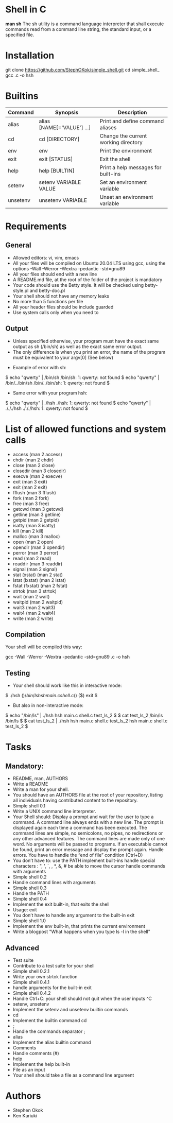 # Shell in C #
**man sh**
The sh utility is a command language interpreter that shall execute commands read from a command line string, the standard input, or a specified file.

# Installation #

git clone https://github.com/StephOKok/simple_shell.git
cd simple_shell_
gcc .c -o hsh

# Builtins #
| Command | Synopsis | Description |
| --- | --- | --- |
| alias | alias [NAME[='VALUE'] ...] | Print and define command aliases |
| cd | cd [DIRECTORY] | Change the current working directory |
| env | env | Print the environment |
| exit | exit [STATUS] | Exit the shell |
| help | help [BUILTIN] | Print a help messages for built-ins |
| setenv | setenv VARIABLE VALUE | Set an environment variable |
| unsetenv | unsetenv VARIABLE | Unset an environment variable |

# Requirements #
## General ##
- Allowed editors: vi, vim, emacs
- All your files will be compiled on Ubuntu 20.04 LTS using gcc, using the options -Wall -Werror -Wextra -pedantic -std=gnu89
- All your files should end with a new line
- A README.md file, at the root of the folder of the project is mandatory
- Your code should use the Betty style. It will be checked using betty-style.pl and betty-doc.pl
- Your shell should not have any memory leaks
- No more than 5 functions per file
- All your header files should be include guarded
- Use system calls only when you need to

## Output ##
- Unless specified otherwise, your program must have the exact same output as sh (/bin/sh) as well as the exact same error output.
- The only difference is when you print an error, the name of the program must be equivalent to your argv[0] (See below)
* Example of error with sh:

$ echo "qwerty" | /bin/sh
/bin/sh: 1: qwerty: not found
$ echo "qwerty" | /bin/../bin/sh
/bin/../bin/sh: 1: qwerty: not found
$

* Same error with your program hsh:

$ echo "qwerty" | ./hsh
./hsh: 1: qwerty: not found
$ echo "qwerty" | ./././hsh
./././hsh: 1: qwerty: not found
$

# List of allowed functions and system calls #
- access (man 2 access)
- chdir (man 2 chdir)
- close (man 2 close)
- closedir (man 3 closedir)
- execve (man 2 execve)
- exit (man 3 exit)
- exit (man 2 exit)
- fflush (man 3 fflush)
- fork (man 2 fork)
- free (man 3 free)
- getcwd (man 3 getcwd)
- getline (man 3 getline)
- getpid (man 2 getpid)
- isatty (man 3 isatty)
- kill (man 2 kill)
- malloc (man 3 malloc)
- open (man 2 open)
- opendir (man 3 opendir)
- perror (man 3 perror)
- read (man 2 read)
- readdir (man 3 readdir)
- signal (man 2 signal)
- stat (xstat) (man 2 stat)
- lstat (lxstat) (man 2 lstat)
- fstat (fxstat) (man 2 fstat)
- strtok (man 3 strtok)
- wait (man 2 wait)
- waitpid (man 2 waitpid)
- wait3 (man 2 wait3)
- wait4 (man 2 wait4)
- write (man 2 write)

## Compilation ##
Your shell will be compiled this way:

gcc -Wall -Werror -Wextra -pedantic -std=gnu89 .c -o hsh

## Testing ##
- Your shell should work like this in interactive mode:

$ ./hsh
($) /bin/ls
hsh main.c shell.c
($)
($) exit
$
- But also in non-interactive mode:

$ echo "/bin/ls" | ./hsh
hsh main.c shell.c test_ls_2
$
$ cat test_ls_2
/bin/ls
/bin/ls
$
$ cat test_ls_2 | ./hsh
hsh main.c shell.c test_ls_2
hsh main.c shell.c test_ls_2
$

# Tasks #

## Mandatory: ##
- README, man, AUTHORS
- Write a README
- Write a man for your shell.
- You should have an AUTHORS file at the root of your repository, listing all individuals having contributed content to the repository.
- Simple shell 0.1
- Write a UNIX command line interpreter.
- Your Shell should: Display a prompt and wait for the user to type a command. A command line always ends with a new line. The prompt is displayed again each time a command has been executed. The command lines are simple, no semicolons, no pipes, no redirections or any other advanced features. The command lines are made only of one word. No arguments will be passed to programs. If an executable cannot be found, print an error message and display the prompt again. Handle errors. You have to handle the “end of file” condition (Ctrl+D)
- You don’t have to: use the PATH implement built-ins handle special characters : ", ', `, , *, &, # be able to move the cursor handle commands with arguments
- Simple shell 0.2
- Handle command lines with arguments
- Simple shell 0.3
- Handle the PATH
- Simple shell 0.4
- Implement the exit built-in, that exits the shell
- Usage: exit
- You don’t have to handle any argument to the built-in exit
- Simple shell 1.0
- Implement the env built-in, that prints the current environment
- Write a blogpost "What happens when you type ls -l in the shell"
## Advanced ##
- Test suite
- Contribute to a test suite for your shell
- Simple shell 0.2.1
- Write your own strtok function
- Simple shell 0.4.1
- handle arguments for the built-in exit
- Simple shell 0.4.2
- Handle Ctrl+C: your shell should not quit when the user inputs ^C
- setenv, unsetenv
- Implement the setenv and unsetenv builtin commands
- cd
- Implement the builtin command cd
- ;
- Handle the commands separator ;
- alias
- Implement the alias builtin command
- Comments
- Handle comments (#)
- help
- Implement the help built-in
- File as an input
- Your shell should take a file as a command line argument
# Authors #
- Stephen Okok
- Ken Kariuki
